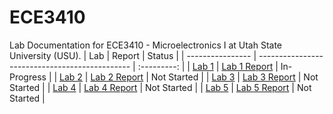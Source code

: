 # ECE3410
Lab Documentation for ECE3410 - Microelectronics I at Utah State University (USU).
| Lab | Report | Status |
| ---------------- | ---------------------------------------------- | :---------: |
| [Lab 1](./1_lab) | [Lab 1 Report](./1_lab/report/lab_1_report.md) | In-Progress |
| [Lab 2](./2_lab) | [Lab 2 Report](./2_lab/report/lab_2_report.md) | Not Started |
| [Lab 3](./3_lab) | [Lab 3 Report](./3_lab/report/lab_3_report.md) | Not Started |
| [Lab 4](./4_lab) | [Lab 4 Report](./4_lab/report/lab_4_report.md) | Not Started | 
| [Lab 5](./5_lab) | [Lab 5 Report](./5_lab/report/lab_5_report.md) | Not Started |
